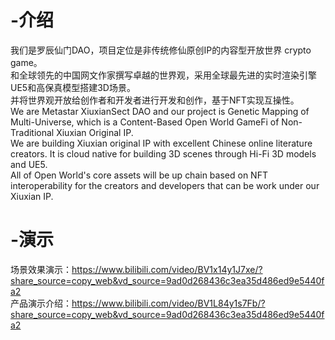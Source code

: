 # -介绍
我们是罗辰仙门DAO，项目定位是非传统修仙原创IP的内容型开放世界 crypto game。\
和全球领先的中国网文作家撰写卓越的世界观，采用全球最先进的实时渲染引擎UE5和高保真模型搭建3D场景。\
并将世界观开放给创作者和开发者进行开发和创作，基于NFT实现互操性。\
We are Metastar XiuxianSect DAO and our project is Genetic Mapping of Multi-Universe, which is a Content-Based Open World GameFi of Non-Traditional Xiuxian Original IP.\
We are building Xiuxian original IP with excellent Chinese online literature creators. It is cloud native for building 3D scenes through Hi-Fi 3D models and UE5.\
All of Open World's core assets will be up chain based on NFT interoperability for the creators and developers that can be work under our Xiuxian IP.

# -演示
场景效果演示：https://www.bilibili.com/video/BV1x14y1J7xe/?share_source=copy_web&vd_source=9ad0d268436c3ea35d486ed9e5440fa2 \
产品演示介绍：https://www.bilibili.com/video/BV1L84y1s7Fb/?share_source=copy_web&vd_source=9ad0d268436c3ea35d486ed9e5440fa2
